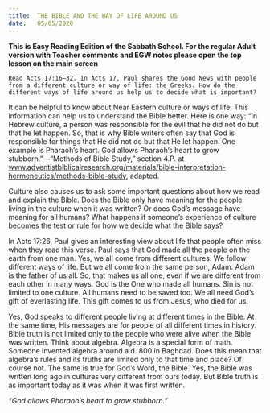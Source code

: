 ```yaml
---
title:  THE BIBLE AND THE WAY OF LIFE AROUND US
date:   05/05/2020
---
```


**This is Easy Reading Edition of the Sabbath School. For the regular Adult version with Teacher comments and EGW notes please open the top lesson on the main screen** 

`Read Acts 17:16–32. In Acts 17, Paul shares the Good News with people from a different culture or way of life: the Greeks. How do the different ways of life around us help us to decide what is important?`

It can be helpful to know about Near Eastern culture or ways of life. This information can help us to understand the Bible better. Here is one way: “In Hebrew culture, a person was responsible for the evil that he did not do but that he let happen. So, that is why Bible writers often say that God is responsible for things that He did not do but that He let happen. One example is Pharaoh’s heart. God allows Pharaoh’s heart to grow stubborn.”—“Methods of Bible Study,” section 4.P. at www.adventistbiblicalresearch.org/materials/bible-interpretation-hermeneutics/methods-bible-study, adapted.

Culture also causes us to ask some important questions about how we read and explain the Bible. Does the Bible only have meaning for the people living in the culture when it was written? Or does God’s message have meaning for all humans? What happens if someone’s experience of culture becomes the test or rule for how we decide what the Bible says?

In Acts 17:26, Paul gives an interesting view about life that people often miss when they read this verse. Paul says that God made all the people on the earth from one man. Yes, we all come from different cultures. We follow different ways of life. But we all come from the same person, Adam. Adam is the father of us all. So, that makes us all one, even if we are different from each other in many ways. God is the One who made all humans. Sin is not limited to one culture. All humans need to be saved too. We all need God’s gift of everlasting life. This gift comes to us from Jesus, who died for us.

Yes, God speaks to different people living at different times in the Bible. At the same time, His messages are for people of all different times in history. Bible truth is not limited only to the people who were alive when the Bible was written. Think about algebra. Algebra is a special form of math. Someone invented algebra around a.d. 800 in Baghdad. Does this mean that algebra’s rules and its truths are limited only to that time and place? Of course not. The same is true for God’s Word, the Bible. Yes, the Bible was written long ago in cultures very different from ours today. But Bible truth is as important today as it was when it was first written.

_“God allows Pharaoh’s heart to grow stubborn.”_
